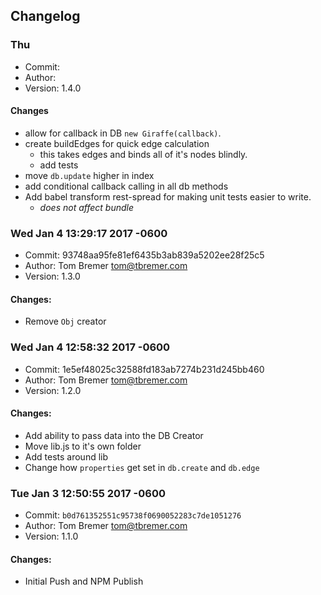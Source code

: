 Changelog
----

### Thu
- Commit:
- Author:
- Version: 1.4.0

#### Changes
- allow for callback in DB `new Giraffe(callback)`.
- create buildEdges for quick edge calculation
  - this takes edges and binds all of it's nodes blindly.
  - add tests
- move `db.update` higher in index
- add conditional callback calling in all db methods
- Add babel transform rest-spread for making unit tests easier to write.
  - _does not affect bundle_

### Wed Jan 4 13:29:17 2017 -0600
- Commit: 93748aa95fe81ef6435b3ab839a5202ee28f25c5
- Author: Tom Bremer <tom@tbremer.com>
- Version: 1.3.0

#### Changes:
- Remove `Obj` creator

### Wed Jan 4 12:58:32 2017 -0600
- Commit: 1e5ef48025c32588fd183ab7274b231d245bb460
- Author: Tom Bremer <tom@tbremer.com>
- Version: 1.2.0

#### Changes:
- Add ability to pass data into the DB Creator
- Move lib.js to it's own folder
- Add tests around lib
- Change how `properties` get set in `db.create` and `db.edge`

### Tue Jan 3 12:50:55 2017 -0600
- Commit: `b0d761352551c95738f0690052283c7de1051276`
- Author: Tom Bremer <tom@tbremer.com>
- Version: 1.1.0

#### Changes:
- Initial Push and NPM Publish
